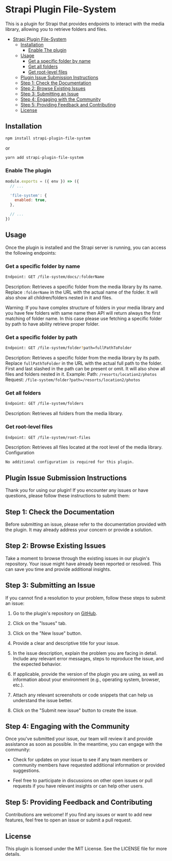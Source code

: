 # Strapi Plugin File-System

This is a plugin for Strapi that provides endpoints to interact with the media library, allowing you to retrieve folders and files.

- [Strapi Plugin File-System](#strapi-plugin-file-system)
  - [Installation](#installation)
    - [Enable The plugin](#enable-the-plugin)
  - [Usage](#usage)
    - [Get a specific folder by name](#get-a-specific-folder-by-name)
    - [Get all folders](#get-all-folders)
    - [Get root-level files](#get-root-level-files)
  - [Plugin Issue Submission Instructions](#plugin-issue-submission-instructions)
  - [Step 1: Check the Documentation](#step-1-check-the-documentation)
  - [Step 2: Browse Existing Issues](#step-2-browse-existing-issues)
  - [Step 3: Submitting an Issue](#step-3-submitting-an-issue)
  - [Step 4: Engaging with the Community](#step-4-engaging-with-the-community)
  - [Step 5: Providing Feedback and Contributing](#step-5-providing-feedback-and-contributing)
  - [License](#license)

## Installation

```bash
npm install strapi-plugin-file-system
```

or

```bash
yarn add strapi-plugin-file-system
```

### Enable The plugin

```javascript
module.exports = ({ env }) => ({
  // ...

  'file-system': {
    enabled: true,
  },

  // ...
})
```

## Usage

Once the plugin is installed and the Strapi server is running, you can access the following endpoints:

### Get a specific folder by name

```bash
Endpoint: GET /file-system/docs/:folderName
```

Description: Retrieves a specific folder from the media library by its name. Replace `:folderName` in the URL with the actual name of the folder.
It will also show all children/folders nested in it and files.

Warning: If you have complex structure of folders in your media library and you have few folders with same name then API will return always the first matching of folder name. In this case please use fetching a specific folder by path to have ability retrieve proper folder.

### Get a specific folder by path

```bash
Endpoint: GET /file-system/folder?path=fullPathToFolder
```

Description: Retrieves a specific folder from the media library by its path. Replace `fullPathToFolder` in the URL with the actual full path to the folder. First and last slashed in the path can be present or omit.
It will also show all files and folders nested in it.
Example:
Path: `/resorts/location2/photos`
Request: `/file-system/folder?path=/resorts/location2/photos`

### Get all folders

```bash
Endpoint: GET /file-system/folders
```

Description: Retrieves all folders from the media library.

### Get root-level files

```bash
Endpoint: GET /file-system/root-files
```

Description: Retrieves all files located at the root level of the media library.
Configuration

`No additional configuration is required for this plugin.`

## Plugin Issue Submission Instructions

Thank you for using our plugin! If you encounter any issues or have questions, please follow these instructions to submit them:

## Step 1: Check the Documentation

Before submitting an issue, please refer to the documentation provided with the plugin. It may already address your concern or provide a solution.

## Step 2: Browse Existing Issues

Take a moment to browse through the existing issues in our plugin's repository. Your issue might have already been reported or resolved. This can save you time and provide additional insights.

## Step 3: Submitting an Issue

If you cannot find a resolution to your problem, follow these steps to submit an issue:

1. Go to the plugin's repository on [GitHub](https://github.com/dej10/strapi-plugin-file-system).

2. Click on the "Issues" tab.

3. Click on the "New Issue" button.

4. Provide a clear and descriptive title for your issue.

5. In the issue description, explain the problem you are facing in detail. Include any relevant error messages, steps to reproduce the issue, and the expected behavior.

6. If applicable, provide the version of the plugin you are using, as well as information about your environment (e.g., operating system, browser, etc.).

7. Attach any relevant screenshots or code snippets that can help us understand the issue better.

8. Click on the "Submit new issue" button to create the issue.

## Step 4: Engaging with the Community

Once you've submitted your issue, our team will review it and provide assistance as soon as possible. In the meantime, you can engage with the community:

- Check for updates on your issue to see if any team members or community members have requested additional information or provided suggestions.

- Feel free to participate in discussions on other open issues or pull requests if you have relevant insights or can help other users.

## Step 5: Providing Feedback and Contributing

Contributions are welcome! If you find any issues or want to add new features, feel free to open an issue or submit a pull request.

## License

This plugin is licensed under the MIT License. See the LICENSE file for more details.

